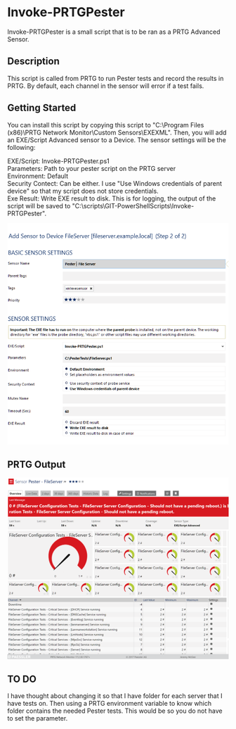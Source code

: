 # Invoke-PRTGPester
Invoke-PRTGPester is a small script that is to be ran as a PRTG Advanced Sensor.

## Description
This script is called from PRTG to run Pester tests and record the results in PRTG. By default, each channel in the sensor will error if a test fails.

## Getting Started
You can install this script by copying this script to "C:\Program Files (x86)\PRTG Network Monitor\Custom Sensors\EXEXML". Then, you will add an EXE/Script Advanced sensor to a Device. The sensor settings will be the following:

EXE/Script: Invoke-PRTGPester.ps1  
Parameters: Path to your pester script on the PRTG server  
Environment: Default  
Security Contect: Can be either. I use "Use Windows credentials of parent device" so that my script does not store credentials.  
Exe Result: Write EXE result to disk. This is for logging, the output of the script will be saved to "C:\scripts\GIT-PowerShellScripts\Invoke-PRTGPester".  

![Alt text](Example.png?raw=true "Pester Example")

## PRTG Output
![Alt text](PRTG-Example.png?raw=true "PRTG Example")

## TO DO
I have thought about changing it so that I have folder for each server that I have tests on. Then using a PRTG environment variable to know which folder contains the needed Pester tests. This would be so you do not have to set the parameter.
